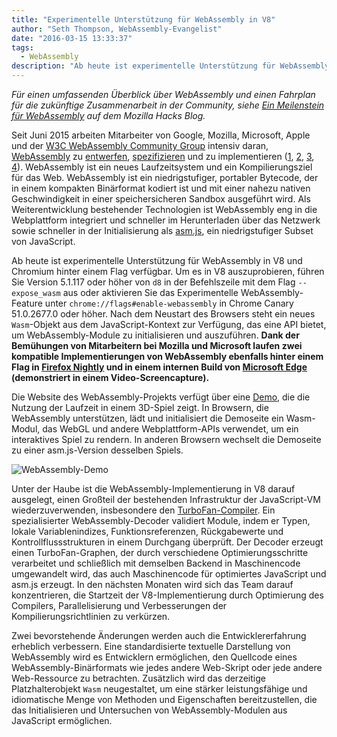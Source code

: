 ```yaml
---
title: "Experimentelle Unterstützung für WebAssembly in V8"
author: "Seth Thompson, WebAssembly-Evangelist"
date: "2016-03-15 13:33:37"
tags: 
  - WebAssembly
description: "Ab heute ist experimentelle Unterstützung für WebAssembly in V8 und Chromium hinter einem Flag verfügbar."
---
```

_Für einen umfassenden Überblick über WebAssembly und einen Fahrplan für die zukünftige Zusammenarbeit in der Community, siehe [Ein Meilenstein für WebAssembly](https://hacks.mozilla.org/2016/03/a-webassembly-milestone/) auf dem Mozilla Hacks Blog._

Seit Juni 2015 arbeiten Mitarbeiter von Google, Mozilla, Microsoft, Apple und der [W3C WebAssembly Community Group](https://www.w3.org/community/webassembly/participants) intensiv daran, [WebAssembly](https://webassembly.github.io/) zu [entwerfen](https://github.com/WebAssembly/design), [spezifizieren](https://github.com/WebAssembly/spec) und zu implementieren ([1](https://www.chromestatus.com/features/5453022515691520), [2](https://platform-status.mozilla.org/#web-assembly), [3](https://github.com/Microsoft/ChakraCore/wiki/Roadmap), [4](https://webkit.org/status/#specification-webassembly)). WebAssembly ist ein neues Laufzeitsystem und ein Kompilierungsziel für das Web. WebAssembly ist ein niedrigstufiger, portabler Bytecode, der in einem kompakten Binärformat kodiert ist und mit einer nahezu nativen Geschwindigkeit in einer speichersicheren Sandbox ausgeführt wird. Als Weiterentwicklung bestehender Technologien ist WebAssembly eng in die Webplattform integriert und schneller im Herunterladen über das Netzwerk sowie schneller in der Initialisierung als [asm.js](http://asmjs.org/), ein niedrigstufiger Subset von JavaScript.

<!--truncate-->
Ab heute ist experimentelle Unterstützung für WebAssembly in V8 und Chromium hinter einem Flag verfügbar. Um es in V8 auszuprobieren, führen Sie Version 5.1.117 oder höher von `d8` in der Befehlszeile mit dem Flag `--expose_wasm` aus oder aktivieren Sie das Experimentelle WebAssembly-Feature unter `chrome://flags#enable-webassembly` in Chrome Canary 51.0.2677.0 oder höher. Nach dem Neustart des Browsers steht ein neues `Wasm`-Objekt aus dem JavaScript-Kontext zur Verfügung, das eine API bietet, um WebAssembly-Module zu initialisieren und auszuführen. **Dank der Bemühungen von Mitarbeitern bei Mozilla und Microsoft laufen zwei kompatible Implementierungen von WebAssembly ebenfalls hinter einem Flag in [Firefox Nightly](https://hacks.mozilla.org/2016/03/a-webassembly-milestone) und in einem internen Build von [Microsoft Edge](http://blogs.windows.com/msedgedev/2016/03/15/previewing-webassembly-experiments) (demonstriert in einem Video-Screencapture).**

Die Website des WebAssembly-Projekts verfügt über eine [Demo](https://webassembly.github.io/demo/), die die Nutzung der Laufzeit in einem 3D-Spiel zeigt. In Browsern, die WebAssembly unterstützen, lädt und initialisiert die Demoseite ein Wasm-Modul, das WebGL und andere Webplattform-APIs verwendet, um ein interaktives Spiel zu rendern. In anderen Browsern wechselt die Demoseite zu einer asm.js-Version desselben Spiels.

![[WebAssembly-Demo](https://webassembly.github.io/demo/)](/_img/webassembly-experimental/tanks.jpg)

Unter der Haube ist die WebAssembly-Implementierung in V8 darauf ausgelegt, einen Großteil der bestehenden Infrastruktur der JavaScript-VM wiederzuverwenden, insbesondere den [TurboFan-Compiler](/blog/turbofan-jit). Ein spezialisierter WebAssembly-Decoder validiert Module, indem er Typen, lokale Variablenindizes, Funktionsreferenzen, Rückgabewerte und Kontrollflussstrukturen in einem Durchgang überprüft. Der Decoder erzeugt einen TurboFan-Graphen, der durch verschiedene Optimierungsschritte verarbeitet und schließlich mit demselben Backend in Maschinencode umgewandelt wird, das auch Maschinencode für optimiertes JavaScript und asm.js erzeugt. In den nächsten Monaten wird sich das Team darauf konzentrieren, die Startzeit der V8-Implementierung durch Optimierung des Compilers, Parallelisierung und Verbesserungen der Kompilierungsrichtlinien zu verkürzen.

Zwei bevorstehende Änderungen werden auch die Entwicklererfahrung erheblich verbessern. Eine standardisierte textuelle Darstellung von WebAssembly wird es Entwicklern ermöglichen, den Quellcode eines WebAssembly-Binärformats wie jedes andere Web-Skript oder jede andere Web-Ressource zu betrachten. Zusätzlich wird das derzeitige Platzhalterobjekt `Wasm` neugestaltet, um eine stärker leistungsfähige und idiomatische Menge von Methoden und Eigenschaften bereitzustellen, die das Initialisieren und Untersuchen von WebAssembly-Modulen aus JavaScript ermöglichen.
